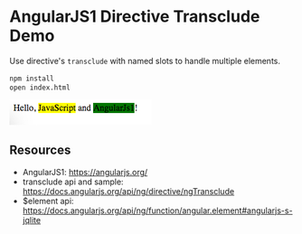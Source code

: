 AngularJS1 Directive Transclude Demo
====================================

Use directive's `transclude` with named slots to handle multiple elements.

```
npm install
open index.html
```

![demo](./images/demo.jpg)

Resources
---------

- AngularJS1: <https://angularjs.org/>
- transclude api and sample: <https://docs.angularjs.org/api/ng/directive/ngTransclude>
- $element api: <https://docs.angularjs.org/api/ng/function/angular.element#angularjs-s-jqlite>